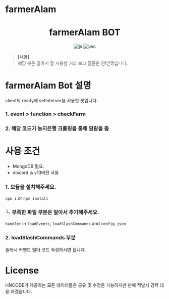 ﻿# farmerAlam
<h1 align="center">farmerAlam BOT</h1>
<p align="center">
<img src="https://aleen42.github.io/badges/src/javascript.svg" alt="js"/>
<img src="https://aleen42.github.io/badges/src/visual_studio_code.svg" alt="vsc"/>
</p>

> **[내용]**<br/>
> 해당 봇은 알아서 잘 사용할 거라 보고 질문은 안!받겠습니다.<br/>

# farmerAlam Bot 설명
client의 ready에 setInterver을 사용한 봇입니다.

### 1. event > function > checkFarm
### 2. 해당 코드가 농지은행 크롤링을 통해 알람을 줌

# 사용 조건
* MongoDB 필요.
* discord.js v13버전 사용

### 1. 모듈을 설치해주세요.
`npm i` or `npm install`

###  └. 부족한 파일 부분은 알아서 추가해주세요.
`handler` in `loadEvents`, `loadSlashCommands` and `config.json`

### 2. loadSlashCommands 부분
슬래시 커맨드 빌더 코드 작성하시면 됩니다.

# License
HNCODE가 제공하는 모든 데이터들은 공유 및 수정은 가능하지만 판매 적발시 강력 대응 하겠습니다.
